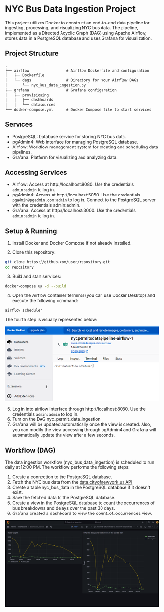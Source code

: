 # NYC Bus Data Ingestion Project

This project utilizes Docker to construct an end-to-end data pipeline for ingesting, processing, and visualizing NYC bus data. The pipeline, implemented as a Directed Acyclic Graph (DAG) using Apache Airflow, stores data in a PostgreSQL database and uses Grafana for visualization.

## Project Structure

```plaintext
.
├── airflow                 # Airflow Dockerfile and configuration
│   ├── Dockerfile
│   └── dags                # Directory for your Airflow DAGs
│       └── nyc_bus_data_ingestion.py
├── grafana                 # Grafana configuration
│   ├── provisioning
│   │   ├── dashboards
│   │   └── datasources
└── docker-compose.yml      # Docker Compose file to start services
```


## Services

- PostgreSQL: Database service for storing NYC bus data.
- pgAdmin4: Web interface for managing PostgreSQL database.
- Airflow: Workflow management system for creating and scheduling data pipelines.
- Grafana: Platform for visualizing and analyzing data.


## Accessing Services
- Airflow: Access at http://localhost:8080. Use the credentials `admin:admin` to log in.
- pgAdmin4: Access at http://localhost:5050. Use the credentials `pgadmin@pgadmin.com:admin` to log in. Connect to the PostgreSQL server with the credentials admin:admin.
- Grafana: Access at http://localhost:3000. Use the credentials `admin:admin` to log in.


## Setup & Running

1. Install Docker and Docker Compose if not already installed.

2. Clone this repository:

```bash
git clone https://github.com/user/repository.git
cd repository
```

3. Build and start services:

```bash
docker-compose up -d --build
```

4. Open the Airflow container terminal (you can use Docker Desktop) and execute the following command:
```bash
airflow scheduler
```

The fourth step is visually represented below:

![Alt text](images/airflow_scheduler_command.png)


5. Log in into airflow interface through http://localhost:8080. Use the credentials `admin:admin` to log in.
6. Turn on the DAG nyc_permit_data_ingestion
7. Grafana will be updated automatically once the view is created. Also, you can modify the view accessing through pgAdmin4 and Grafana will automatically update the view after a few seconds.


## Workflow (DAG)
The data ingestion workflow (nyc_bus_data_ingestion) is scheduled to run daily at 12:00 PM. The workflow performs the following steps:

1. Create a connection to the PostgreSQL database.
2. Fetch the NYC bus data from the [data.cityofnewyork.us API](https://data.cityofnewyork.us/Transportation/Bus-Breakdown-and-Delays/ez4e-fazm)
3. Create a table nyc_bus_data in the PostgreSQL database if it doesn't exist.
4. Save the fetched data to the PostgreSQL database.
5. Create a view in the PostgreSQL database to count the occurrences of bus breakdowns and delays over the past 30 days.
6. Grafana created a dashboard to view the count_of_occurrences view.

![Alt text](images/grafana_dashboard.png)